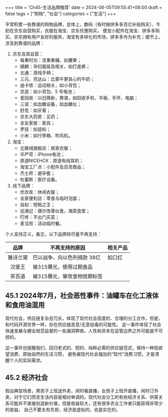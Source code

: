 +++
title = 'Ch45-生活品牌推荐'
date = 2024-06-05T09:55:41+08:00
draft = false
tags = ["购物", "社会"]
categories = ["生活"]
+++

平常积累一些靠谱的购物品牌，总体上，数码（有时候拼多多百亿补贴购买）、牛奶在京东自营购买，衣服在淘宝、京东优惠购买，
便宜小配件在淘宝、拼多多购买，京东拥有用户友好的服务，淘宝有多样化的市场，拼多多作为补充；细节上，涉及到靠谱的品牌：

1. 京东及其自营：
    * 每果时光：坚果果脯、如腰果；
    * 婧麒：孕妇服装及相关，如打底裤；
    * 北通：游戏手柄；
    * 三元、完达山：比蒙牛更良心的牛奶；
    * 迪卡侬：运动相关，如小背包；
    * 京造：如小背包、5 号电池；
    * 爱回收：以旧换新，靠谱，如回收手机、平板、手环、电脑；
    * 三诺：如血糖设备，如血糖仪；
    * 舒克：如牙膏；
    * 京东大药房：买药；
    * 全友家居：家具；
    * 罗技：如鼠标；
    * 小米：如行李箱、吹风机。
2. 淘宝：
    * 北极绒旗舰店：居家衣服；
    * 华严苛：iPhone电池；
    * 原道NICEHCK：原道有线耳机；
    * 淘宝工厂点：小配件及百货商品；
    * 杰士邦：避孕套；
    * 杜蕾斯：医疗设备。
3. 线下品牌：
    * 优衣库：休闲衣服；
    * 全家便利店：零食与临时泡面；
    * 自如：短租之王；
    * 巡湘记：偶尔改善伙食，湘菜食堂；
    * 叮咚：不出门买菜；
    * 麦当劳：活动临时餐。

个人支持正义，备忘，以下品牌将尽量不再支持：

| 品牌 | 不再支持的原因 | 相关产品 |
| :-: | --- | --- |
| 雅诗兰黛 | 巴以战争，向以色列捐款 38亿 | 如口红 |
| 汉堡王 | 被315爆光，使用过期食品 | |
| 茶百道 | 被315爆光，窜改食物效期标签 | |

## 45.1 2024年7月，社会恶性事件：油罐车在化工液体和食用油混用

现代社会，供应链复杂且冗长，体现了现代社会高度的、合理的分工合作，但是，和代码开源世界一样，存在供应链恶意/无意投毒的可能性。
这一事件体现了社会快速发展与健全规范监督的一些漏洞弊病，人性和资本在监管边界之外可能是不可控的。

这一事件也提醒我们，回归老式的、短的、纯粹必需的供应链范式，保持一种低欲望消费、原始自然的生活习惯，
避免被现代社会强加的“现代”消费习惯，才是清醒个人的实际需求。

## 45.2 经济社会

假设典型场景，男孩子上班送外卖，闲时看直播，女孩子上班开直播，闲时订外卖，对于它们而言生活内容是相对单调的。现代社会分工的有些经济关系、供需关系可能并不直接创造新价值，但是收益较大，还有很多农业工作者只能获得非常少的收益，
自己不要太有负担，经济是虚拟的，也是实在的。
